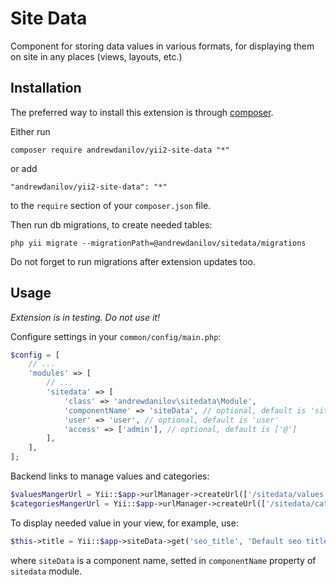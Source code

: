 Site Data
===================
Component for storing data values in various formats, for displaying them on site in any places (views, layouts, etc.)

Installation
------------

The preferred way to install this extension is through [composer](http://getcomposer.org/download/).

Either run

```
composer require andrewdanilov/yii2-site-data "*"
```

or add

```
"andrewdanilov/yii2-site-data": "*"
```

to the `require` section of your `composer.json` file.


Then run db migrations, to create needed tables:

```
php yii migrate --migrationPath=@andrewdanilov/sitedata/migrations
```

Do not forget to run migrations after extension updates too.


Usage
-----

_Extension is in testing. Do not use it!_

Configure settings in your `common/config/main.php`:

```php
$config = [
	// ...
	'modules' => [
		// ...
		'sitedata' => [
			'class' => 'andrewdanilov\sitedata\Module',
			'componentName' => 'siteData', // optional, default is 'siteData'
			'user' => 'user', // optional, default is 'user'
			'access' => ['admin'], // optional, default is ['@']
		],
	],
];
```

Backend links to manage values and categories:

```php
$valuesMangerUrl = Yii::$app->urlManager->createUrl(['/sitedata/values']);
$categoriesMangerUrl = Yii::$app->urlManager->createUrl(['/sitedata/categories']);
```

To display needed value in your view, for example, use:

```php
$this->title = Yii::$app->siteData->get('seo_title', 'Default seo title');
```

where `siteData` is a component name, setted in `componentName` property of `sitedata` module.

